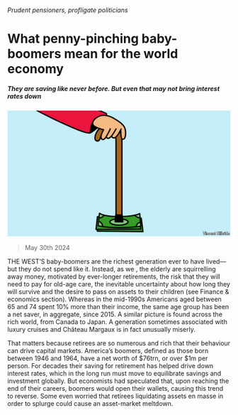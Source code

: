 ###### Prudent pensioners, profligate politicians

# What penny-pinching baby-boomers mean for the world economy 

##### They are saving like never before. But even that may not bring interest rates down 

![image](images/20240601_LDD003.jpg) 

> May 30th 2024 

THE WEST’S baby-boomers are the richest generation ever to have lived—but they do not spend like it. Instead, as we , the elderly are squirrelling away money, motivated by ever-longer retirements, the risk that they will need to pay for old-age care, the inevitable uncertainty about how long they will survive and the desire to pass on assets to their children (see Finance &amp; economics section). Whereas in the mid-1990s Americans aged between 65 and 74 spent 10% more than their income, the same age group has been a net saver, in aggregate, since 2015. A similar picture is found across the rich world, from Canada to Japan. A generation sometimes associated with luxury cruises and Château Margaux is in fact unusually miserly. 

That matters because retirees are so numerous and rich that their behaviour can drive capital markets. America’s boomers, defined as those born between 1946 and 1964, have a net worth of $76trn, or over $1m per person. For decades their saving for retirement has helped drive down interest rates, which in the long run must move to equilibrate savings and investment globally. But economists had speculated that, upon reaching the end of their careers, boomers would open their wallets, causing this trend to reverse. Some even worried that retirees liquidating assets en masse in order to splurge could cause an asset-market meltdown. 

